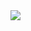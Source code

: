 <img src="https://www.google.com/imgres?imgurl=https://w0.peakpx.com/wallpaper/274/87/HD-wallpaper-life-with-coding-eat-sleep-code.jpg&tbnid=asTP4OAS3SyZGM&vet=1&imgrefurl=https://www.peakpx.com/en/hd-wallpaper-desktop-vsmrv&docid=bJonG3_r5xfSfM&w=800&h=452&source=sh/x/im/1">
